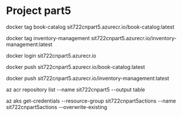 # Project part5

docker tag book-catalog sit722cnpart5.azurecr.io/book-catalog:latest

docker tag inventory-management sit722cnpart5.azurecr.io/inventory-management:latest

docker login sit722cnpart5.azurecr.io

docker push sit722cnpart5.azurecr.io/book-catalog:latest

docker push sit722cnpart5.azurecr.io/inventory-management:latest

az acr repository list --name sit722cnpart5 --output table

az aks get-credentials --resource-group sit722cnpart5actions --name sit722cnpart5actions --overwrite-existing
